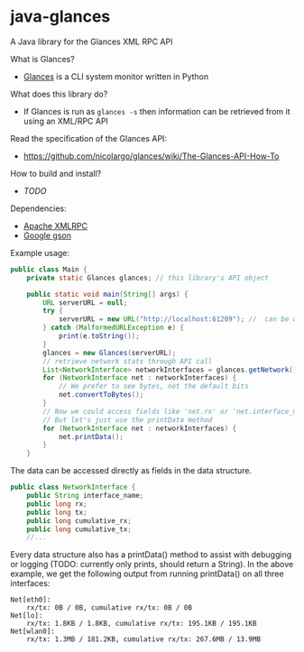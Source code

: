 java-glances
============

A Java library for the Glances XML RPC API<br>

What is Glances?
- [Glances](https://github.com/nicolargo/glances.git) is a CLI system monitor written in Python

What does this library do?
- If Glances is run as ```glances -s``` then information can be retrieved from it using an XML/RPC API

Read the specification of the Glances API:
- https://github.com/nicolargo/glances/wiki/The-Glances-API-How-To

How to build and install?
- <i>TODO</i>
 
Dependencies:
- [Apache XMLRPC](http://ws.apache.org/xmlrpc/)
- [Google gson](https://code.google.com/p/google-gson/)

Example usage:
```java
public class Main {
    private static Glances glances; // this library's API object

    public static void main(String[] args) {
        URL serverURL = null;
        try {
            serverURL = new URL("http://localhost:61209"); //  can be with or without trailing '/RPC2'
        } catch (MalformedURLException e) {
            print(e.toString());
        }
        glances = new Glances(serverURL);
        // retrieve network stats through API call
        List<NetworkInterface> networkInterfaces = glances.getNetwork();
        for (NetworkInterface net : networkInterfaces) {
            // We prefer to see bytes, not the default bits
            net.convertToBytes();
        }
        // Now we could access fields like 'net.rx' or 'net.interface_name'
        // But let's just use the printData method
        for (NetworkInterface net : networkInterfaces) {
            net.printData();
        }
    }
```
The data can be accessed directly as fields in the data structure.
```java
public class NetworkInterface {
    public String interface_name;
    public long rx;
    public long tx;
    public long cumulative_rx;
    public long cumulative_tx;
    //...
```
Every data structure also has a printData() method to assist with debugging or logging
(TODO: currently only prints, should return a String).
In the above example, we get the following output from running printData() on all three interfaces:
```
Net[eth0]:
	rx/tx: 0B / 0B, cumulative rx/tx: 0B / 0B
Net[lo]:
	rx/tx: 1.8KB / 1.8KB, cumulative rx/tx: 195.1KB / 195.1KB
Net[wlan0]:
	rx/tx: 1.3MB / 181.2KB, cumulative rx/tx: 267.6MB / 13.9MB
```	

